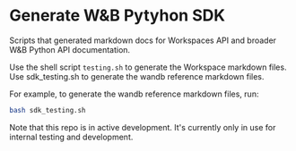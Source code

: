 # Generate W&B Pytyhon SDK

Scripts that generated markdown docs for Workspaces API and broader W&B Python API documentation.

Use the shell script `testing.sh` to generate the Workspace markdown files. Use sdk_testing.sh to generate the wandb reference markdown files.


For example, to generate the wandb reference markdown files, run:

```bash
bash sdk_testing.sh
```


Note that this repo is in active development. It's currently only in use for internal testing and development.
